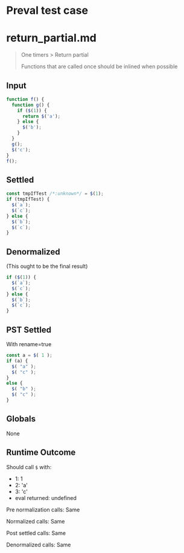 # Preval test case

# return_partial.md

> One timers > Return partial
>
> Functions that are called once should be inlined when possible

## Input

`````js filename=intro
function f() {
  function g() {
    if ($(1)) {
      return $('a');
    } else {
      $('b');
    }
  }
  g();
  $('c');
}
f();
`````


## Settled


`````js filename=intro
const tmpIfTest /*:unknown*/ = $(1);
if (tmpIfTest) {
  $(`a`);
  $(`c`);
} else {
  $(`b`);
  $(`c`);
}
`````


## Denormalized
(This ought to be the final result)

`````js filename=intro
if ($(1)) {
  $(`a`);
  $(`c`);
} else {
  $(`b`);
  $(`c`);
}
`````


## PST Settled
With rename=true

`````js filename=intro
const a = $( 1 );
if (a) {
  $( "a" );
  $( "c" );
}
else {
  $( "b" );
  $( "c" );
}
`````


## Globals


None


## Runtime Outcome


Should call `$` with:
 - 1: 1
 - 2: 'a'
 - 3: 'c'
 - eval returned: undefined

Pre normalization calls: Same

Normalized calls: Same

Post settled calls: Same

Denormalized calls: Same
